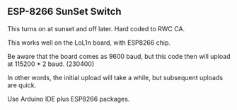 ## ESP-8266 SunSet Switch

This turns on at sunset and off later. Hard coded to RWC CA.

This works well on the LoL1n board, with ESP8266 chip.

Be aware that the board comes as 9600 baud, but this code then will upload at 
115200 * 2 baud. (230400)

In other words, the initial upload will take a while, but subsequent uploads are quick.

Use Arduino IDE plus ESP8266 packages.

